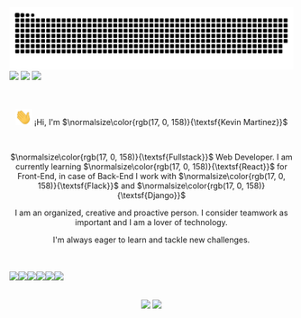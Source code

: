 <!--- snake -->
<div align="center">
  <img  src="https://github.com/1999AZZAR/1999AZZAR/blob/main/resources/img/grid-snake.svg"
       alt="snake" />
</div>
<div>
    <img src="https://img.shields.io/github/followers/martinezpke?style=social"/>
    <a href=""><img src="https://img.shields.io/github/stars/martinezpke?style=social"/></a>
    <a href="https://www.youtube.com/channel/UCHoRIuNa_86n8Dui7P7Si4A"><img src="https://img.shields.io/youtube/channel/subscribers/UCHoRIuNa_86n8Dui7P7Si4A?style=social" /></a>
</div>
<br>
<br>
<div align="center"> 
    <p><img src="./img/handshake.webp?raw=true" width="30px"/> ¡Hi, I'm $\normalsize\color{rgb(17, 0, 158)}{\textsf{Kevin Martinez}}$</p>
</div>

<br>
<p align="center"> $\normalsize\color{rgb(17, 0, 158)}{\textsf{Fullstack}}$ Web Developer. I am currently learning $\normalsize\color{rgb(17, 0, 158)}{\textsf{React}}$ for Front-End, in case of Back-End I work with $\normalsize\color{rgb(17, 0, 158)}{\textsf{Flack}}$ and $\normalsize\color{rgb(17, 0, 158)}{\textsf{Django}}$</p>
<p align="center">I am an organized, creative and proactive person. I consider teamwork as important and I am a lover of technology.</p>
<p align="center">I'm always eager to learn and tackle new challenges.</p>


<br>
<br>

<div align="center" style="display: flex;"> 
    <img  src="https://img.shields.io/badge/-Python-333?style=flat&logo=python"/>
    <img  src="https://img.shields.io/badge/-JavaScript-333?style=flat&logo=javascript"/>
    <img  src="https://img.shields.io/badge/-Java-333?style=flat&logo=Java&logoColor=FFA518"/>    
    <img  src="https://img.shields.io/badge/-Django-333?style=flat&logo=django&logoColor=092E20"/>    
    <img  src="https://img.shields.io/badge/-Flask-333?style=flat&logo=flask"/>    
    <img  src="https://img.shields.io/badge/-React-333?style=flat&logo=react"/>
    
</div>



<br>
<br>

<div align="center"> 
  <img  src="http://github-readme-streak-stats.herokuapp.com?user=martinezpke&theme=tokyonight-duo&border_radius=2.5&card_width=500"/>
  <img  src="https://github-readme-stats.vercel.app/api?username=martinezpke&show_icons=true&theme=tokyonight&rank_icon=github&count_private=true"/>
</div>





